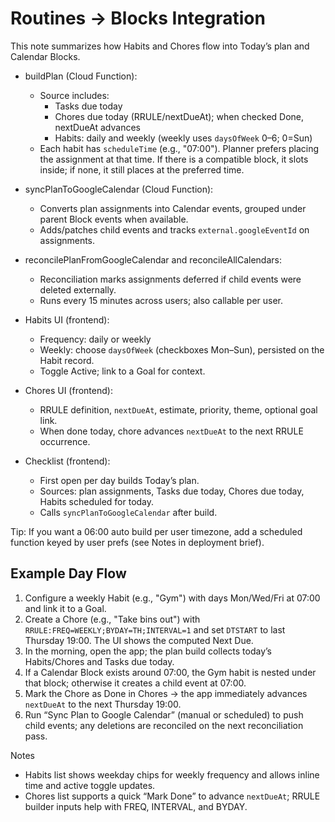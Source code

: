 # Routines → Blocks Integration

This note summarizes how Habits and Chores flow into Today’s plan and Calendar Blocks.

- buildPlan (Cloud Function):
  - Source includes:
    - Tasks due today
    - Chores due today (RRULE/nextDueAt); when checked Done, nextDueAt advances
    - Habits: daily and weekly (weekly uses `daysOfWeek` 0–6; 0=Sun)
  - Each habit has `scheduleTime` (e.g., "07:00"). Planner prefers placing the assignment at that time. If there is a compatible block, it slots inside; if none, it still places at the preferred time.

- syncPlanToGoogleCalendar (Cloud Function):
  - Converts plan assignments into Calendar events, grouped under parent Block events when available.
  - Adds/patches child events and tracks `external.googleEventId` on assignments.

- reconcilePlanFromGoogleCalendar and reconcileAllCalendars:
  - Reconciliation marks assignments deferred if child events were deleted externally.
  - Runs every 15 minutes across users; also callable per user.

- Habits UI (frontend):
  - Frequency: daily or weekly
  - Weekly: choose `daysOfWeek` (checkboxes Mon–Sun), persisted on the Habit record.
  - Toggle Active; link to a Goal for context.

- Chores UI (frontend):
  - RRULE definition, `nextDueAt`, estimate, priority, theme, optional goal link.
  - When done today, chore advances `nextDueAt` to the next RRULE occurrence.

- Checklist (frontend):
  - First open per day builds Today’s plan.
  - Sources: plan assignments, Tasks due today, Chores due today, Habits scheduled for today.
  - Calls `syncPlanToGoogleCalendar` after build.

Tip: If you want a 06:00 auto build per user timezone, add a scheduled function keyed by user prefs (see Notes in deployment brief).

## Example Day Flow

1. Configure a weekly Habit (e.g., "Gym") with days Mon/Wed/Fri at 07:00 and link it to a Goal.
2. Create a Chore (e.g., "Take bins out") with `RRULE:FREQ=WEEKLY;BYDAY=TH;INTERVAL=1` and set `DTSTART` to last Thursday 19:00. The UI shows the computed Next Due.
3. In the morning, open the app; the plan build collects today’s Habits/Chores and Tasks due today.
4. If a Calendar Block exists around 07:00, the Gym habit is nested under that block; otherwise it creates a child event at 07:00.
5. Mark the Chore as Done in Chores → the app immediately advances `nextDueAt` to the next Thursday 19:00.
6. Run “Sync Plan to Google Calendar” (manual or scheduled) to push child events; any deletions are reconciled on the next reconciliation pass.

Notes
- Habits list shows weekday chips for weekly frequency and allows inline time and active toggle updates.
- Chores list supports a quick “Mark Done” to advance `nextDueAt`; RRULE builder inputs help with FREQ, INTERVAL, and BYDAY.
